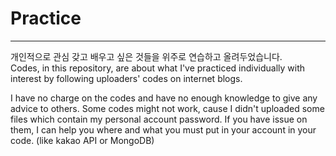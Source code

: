 # Practice
<hr>
개인적으로 관심 갖고 배우고 싶은 것들을 위주로 연습하고 올려두었습니다. <br>
Codes, in this repository, are about what I've practiced individually with interest by following uploaders' codes on internet blogs.

I have no charge on the codes and have no enough knowledge to give any advice to others.
Some codes might not work, cause I didn't uploaded some files which contain my personal account password. 
If you have issue on them, I can help you where and what you must put in your account in your code. (like kakao API or MongoDB)

